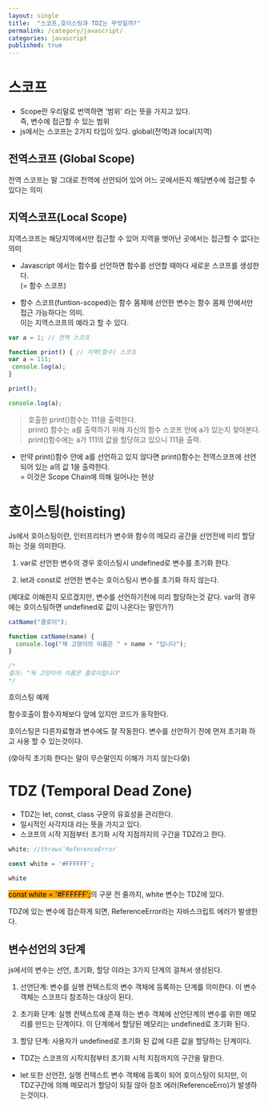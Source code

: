 ```yaml
---
layout: single
title:  "스코프,호이스팅과 TDZ는 무엇일까?"
permalink: /category/javascript/
categories: javascript
published: true
---
```


# 스코프

- Scope란 우리말로 번역하면 '범위' 라는 뜻을 가지고 있다.  
즉, 변수에 접근할 수 있는 범위
- js에서는 스코프는 2가지 타입이 있다. global(전역)과 local(지역)

## 전역스코프 (Global Scope)

전역 스코프는 말 그대로 전역에 선언되어 있어 어느 곳에서든지 해당변수에 접근할 수 있다는 의미  

## 지역스코프(Local Scope)

지역스코프는 해당지역에서만 접근할 수 있어 지역을 벗어난 곳에서는 접근할 수 없다는 의미

- Javascript 에서는 함수를 선언하면 함수를 선언할 때마다 새로운 스코프를 생성한다.  
(= 함수 스코프)

- 함수 스코프(funtion-scoped)는 함수 몸체에 선언한 변수는 함수 몸체 안에서만 접근 가능하다는 의미.  
이는 지역스코프의 예라고 할 수 있다.

```js
var a = 1; // 전역 스코프

function print() { // 지역(함수) 스코프
var a = 111;
 console.log(a);
}

print();

console.log(a);
```

> 호출한 print()함수는 111을 출력한다.  
print() 함수는 a를 출력하기 위해 자신의 함수 스코프 안에 a가 있는지 찾아본다.  
print()함수에는 a가 111의 값을 할당하고 있으니 111을 출력.

- 만약 print()함수 안에 a를 선언하고 있지 않다면 print()함수는 전역스코프에 선언되어 있는 a의 값 1을 출력한다.  
= 이것은  Scope Chain에 의해 일어나는 현상

# 호이스팅(hoisting)

Js에서 호이스팅이란, 인터프리터가 변수와 함수의 메모리 공간을 선언전에 미리 할당하는 것을 의미한다.

1. var로 선언한 변수의 경우 호이스팅시 undefined로 변수를 초기화 한다.

2. let과 const로 선언한 변수는 호이스팅시 변수를 초기화 하지 않는다.

(제대로 이해한지 모르겠지만, 변수를 선언하기전에 미리 할당하는것 같다. var의 경우에는 호이스팅하면 undefined로 값이 나온다는 말인가?)

```js
catName("클로이");

function catName(name) {
  console.log("제 고양이의 이름은 " + name + "입니다");
}

/*
결과: "제 고양이의 이름은 클로이입니다"
*/
```
호이스팅 예제

함수호출이 함수자체보다 앞에 있지만 코드가 동작한다.

호이스팅은 다른자료형과 변수에도 잘 작동한다. 변수를 선언하기 전에 먼저 초기화 하고 사용 할 수 있는것이다.

(😰아직 초기화 한다는 말이 무슨말인지 이해가 가지 않는다😰)

# TDZ (Temporal Dead Zone)

- TDZ는 let, const, class 구문의 유효성을 관리한다.
- 일시적인 사각지대 라는 뜻을 가지고 있다.
- 스코프의 시작 지점부터 초기화 시작 지점까지의 구간을 TDZ라고 한다.


```js
white; //throws`ReferenceError`

const white = '#FFFFFF';

white
```
<mark style="background-color:orange"> const white = '#FFFFFF';</mark>의 구문 전 줄까지, white 변수는 TDZ에 있다.

TDZ에 있는 변수에 접슨하게 되면, ReferenceError라는 자바스크립트 에러가 발생한다.

## 변수선언의 3단계
 js에서의 변수는 선언, 초기화, 할당 이라는 3가지 단계의 걸쳐서 생성된다.

 1. 선언단계: 변수를 실행 컨텍스트의 변수 객체에 등록하는 단계를 의미한다. 이 변수 객체는 스코프다 참조하는 대상이 된다.

 2. 초기화 단계: 실행 컨텍스트에 존재 하는 변수 객체에 선언단계의 변수를 위한 메모리를 만드는 단계이다. 이 단계에서 할당된 메모리는 undefined로 초기화 된다.

 3. 할당 단계: 사용자가 undefined로 초기화 된 값에 다른 값을 할당하는 단계이다.

 - TDZ는 스코프의 시작지점부터 초기화 시적 지점까지의 구간을 말한다.

 - let 또한 선언전, 실행 컨텍스트 변수 객체에 등록이 되어 호이스팅이 되지만, 이 TDZ구간에 의해 메모리가 할당이 되질 않아 참조 에러(ReferenceErro)가 발생하는것이다.

